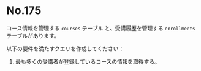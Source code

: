 # No.175

コース情報を管理する `courses` テーブル と、受講履歴を管理する `enrollments` テーブルがあります。

以下の要件を満たすクエリを作成してください：

1. 最も多くの受講者が登録しているコースの情報を取得する。
